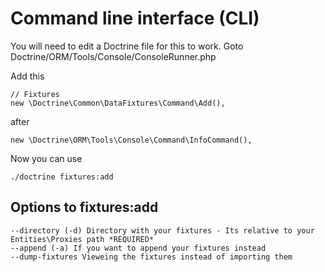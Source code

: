 # Command line interface (CLI)

You will need to edit a Doctrine file for this to work.
Goto
Doctrine/ORM/Tools/Console/ConsoleRunner.php

Add this

    // Fixtures
    new \Doctrine\Common\DataFixtures\Command\Add(),

after

    new \Doctrine\ORM\Tools\Console\Command\InfoCommand(),

Now you can use
    
    ./doctrine fixtures:add

## Options to fixtures:add
    
    --directory (-d) Directory with your fixtures - Its relative to your Entities\Proxies path *REQUIRED*
    --append (-a) If you want to append your fixtures instead
    --dump-fixtures Vieweing the fixtures instead of importing them

